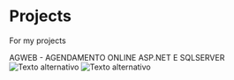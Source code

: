 # Projects
For my projects

AGWEB - AGENDAMENTO ONLINE
ASP.NET E SQLSERVER
![Texto alternativo](projects/agweb/tela_ag.png)
![Texto alternativo](projects/agweb/tela_ag_02.png)
